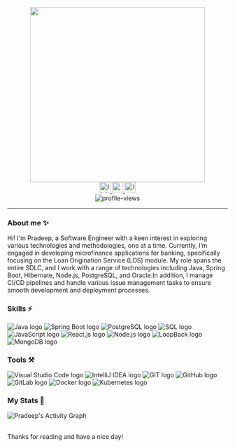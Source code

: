 
<div id="header" align="center">
  <img src="https://media.giphy.com/media/1GEATImIxEXVR79Dhk/giphy.gif" width="400"/>
  <div id="badges">
   <a href="https://www.linkedin.com/in/pradeep1399/">
    <img src="https://img.shields.io/static/v1?message=LinkedIn&logo=linkedin&label=&color=0077B5&logoColor=white&labelColor=&style=for-the-badge" height="25" alt="linkedin logo"  />
  </a>
  <a href="mailto:pradeepverma1399@gmail.com">
    <img src="https://img.shields.io/static/v1?message=Gmail&logo=gmail&label=&color=EA4335&logoColor=white&labelColor=&style=for-the-badge" height="25" alt="gmail logo" />
  </a>
   <a href="https://leetcode.com/u/pradeep1399/">
    <img src="https://img.shields.io/static/v1?message=LeetCode&logo=leetcode&label=&color=0077B5&logoColor=white&labelColor=&style=for-the-badge" height="25" alt="leetcode logo" />
  </a>
    <br/>
    <img src="https://komarev.com/ghpvc/?username=pradeep1399&style=flat-square&color=blue" alt="profile-views"/>
  </div>
</div>

<hr/>

### About me ✨ 

Hi! I'm Pradeep, a Software Engineer with a keen interest in exploring various technologies and methodologies, one at a time.  Currently, I’m engaged in developing microfinance applications for banking, specifically focusing on the Loan Origination Service (LOS) module. My role spans the entire SDLC, and I work with a range of technologies including Java, Spring Boot, Hibernate, Node.js, PostgreSQL, and Oracle.In addition, I manage CI/CD pipelines and handle various issue management tasks to ensure smooth development and deployment processes.

### Skills ⚡
<p>
    <img src="https://img.shields.io/badge/Java-007396?style=for-the-badge&logo=java&logoColor=white" alt="Java logo"/>
    <img src="https://img.shields.io/badge/Spring_Boot-6DB33F?style=for-the-badge&logo=spring-boot&logoColor=white" alt="Spring Boot logo"/>
    <img src="https://img.shields.io/badge/PostgreSQL-4169E1?style=for-the-badge&logo=postgresql&logoColor=white" alt="PostgreSQL logo"/>
    <img src="https://img.shields.io/badge/SQL-blue?style=for-the-badge&logo=mysql&logoColor=white" alt="SQL logo"/>
    <img src="https://img.shields.io/badge/JavaScript-F7DF1E?style=for-the-badge&logo=javascript&logoColor=black" alt="JavaScript logo"/>
    <img src="https://img.shields.io/badge/REACT.JS-5cbfb9?style=for-the-badge&logo=react&logoColor=white" alt="React.js logo"/>
    <img src="https://img.shields.io/badge/NODE.JS-41781a?style=for-the-badge&logo=node.js&logoColor=white" alt="Node.js logo"/>
    <img src="https://img.shields.io/badge/LoopBack-0C7D85?style=for-the-badge&logo=loopback&logoColor=white" alt="LoopBack logo"/>
    <img src="https://img.shields.io/badge/MongoDB-4EA94B?style=for-the-badge&logo=mongodb&logoColor=white" alt="MongoDB logo"/>
</p>

### Tools ⚒️
<p>
    <img src="https://img.shields.io/badge/Visual_Studio_Code-0078D4?style=for-the-badge&logo=visual%20studio%20code&logoColor=white" alt="Visual Studio Code logo"/>
    <img src="https://img.shields.io/badge/IntelliJ_IDEA-000000?style=for-the-badge&logo=intellij-idea&logoColor=white" alt="IntelliJ IDEA logo"/>
    <img src="https://img.shields.io/badge/GIT-E44C30?style=for-the-badge&logo=git&logoColor=white" alt="GIT logo"/>
    <img src="https://img.shields.io/badge/GitHub-100000?style=for-the-badge&logo=github&logoColor=white" alt="GitHub logo"/>
    <img src="https://img.shields.io/badge/GitLab-FCA121?style=for-the-badge&logo=gitlab&logoColor=white" alt="GitLab logo"/>
    <img src="https://img.shields.io/badge/Docker-2496ED?style=for-the-badge&logo=docker&logoColor=white" alt="Docker logo"/>
    <img src="https://img.shields.io/badge/Kubernetes-326CE5?style=for-the-badge&logo=kubernetes&logoColor=white" alt="Kubernetes logo"/>


</p>

### My Stats 🌱
![Pradeep's Activity Graph](https://github-readme-activity-graph.vercel.app/graph?username=pradeep1399&theme=github)


<br />
Thanks for reading and have a nice day!
